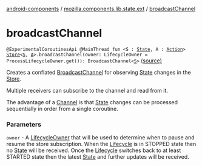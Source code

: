 [android-components](../index.md) / [mozilla.components.lib.state.ext](index.md) / [broadcastChannel](./broadcast-channel.md)

# broadcastChannel

`@ExperimentalCoroutinesApi @MainThread fun <S : `[`State`](../mozilla.components.lib.state/-state.md)`, A : `[`Action`](../mozilla.components.lib.state/-action.md)`> `[`Store`](../mozilla.components.lib.state/-store/index.md)`<`[`S`](broadcast-channel.md#S)`, `[`A`](broadcast-channel.md#A)`>.broadcastChannel(owner: LifecycleOwner = ProcessLifecycleOwner.get()): BroadcastChannel<`[`S`](broadcast-channel.md#S)`>` [(source)](https://github.com/mozilla-mobile/android-components/blob/master/components/lib/state/src/main/java/mozilla/components/lib/state/ext/StoreExtensions.kt#L106)

Creates a conflated [BroadcastChannel](#) for observing [State](../mozilla.components.lib.state/-state.md) changes in the [Store](../mozilla.components.lib.state/-store/index.md).

Multiple receivers can subscribe to the channel and read from it.

The advantage of a [Channel](#) is that [State](../mozilla.components.lib.state/-state.md) changes can be processed sequentially in order from
a single coroutine.

### Parameters

`owner` - A [LifecycleOwner](#) that will be used to determine when to pause and resume the store
subscription. When the [Lifecycle](#) is in STOPPED state then no [State](../mozilla.components.lib.state/-state.md) will be received. Once the
[Lifecycle](#) switches back to at least STARTED state then the latest [State](../mozilla.components.lib.state/-state.md) and further updates
will be received.